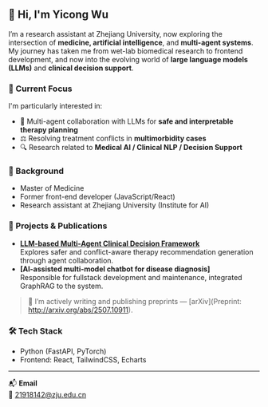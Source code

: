 ## 👋 Hi, I'm Yicong Wu 

I’m a research assistant at Zhejiang University, now exploring the intersection of **medicine, artificial intelligence**, and **multi-agent systems**. My journey has taken me from wet-lab biomedical research to frontend development, and now into the evolving world of **large language models (LLMs)** and **clinical decision support**.

### 🚀 Current Focus
I'm particularly interested in:
- 🧠 Multi-agent collaboration with LLMs for **safe and interpretable therapy planning**
- ⚖️ Resolving treatment conflicts in **multimorbidity cases**
- 🔍 Research related to **Medical AI / Clinical NLP / Decision Support**

### 🧪 Background 
- Master of Medicine
- Former front-end developer (JavaScript/React)
- Research assistant at Zhejiang University (Institute for AI)

### 📌 Projects & Publications
- **[LLM-based Multi-Agent Clinical Decision Framework](https://github.com/aiformed/MAS_for_Therapy_Recom)**  
  Explores safer and conflict-aware therapy recommendation generation through agent collaboration.
- **[Al-assisted multi-model chatbot for disease diagnosis]**  
  Responsible for fullstack development and maintenance, integrated GraphRAG to the system.

> 📝 I’m actively writing and publishing preprints — [arXiv](Preprint: http://arxiv.org/abs/2507.10911).

### 🛠️ Tech Stack
- Python (FastAPI, PyTorch)
- Frontend: React, TailwindCSS, Echarts

---

📬 **Email**  
📨 21918142@zju.edu.cn 


<!--
**yicong111/yicong111** is a ✨ _special_ ✨ repository because its `README.md` (this file) appears on your GitHub profile.

Here are some ideas to get you started:

- 🔭 I’m currently working on ...
- 🌱 I’m currently learning ...
- 👯 I’m looking to collaborate on ...
- 🤔 I’m looking for help with ...
- 💬 Ask me about ...
- 📫 How to reach me: ...
- 😄 Pronouns: ...
- ⚡ Fun fact: ...
-->
